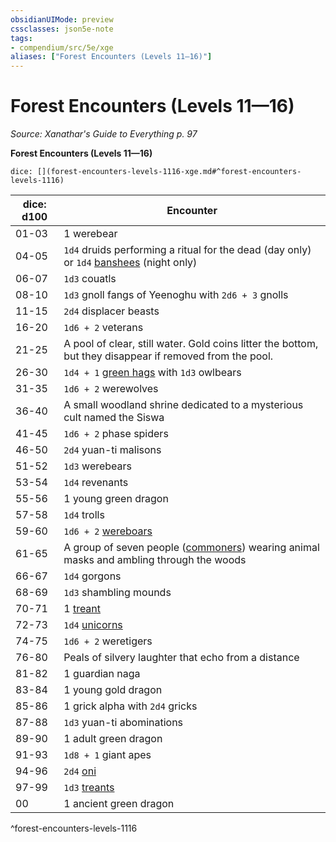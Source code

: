 ```yaml
---
obsidianUIMode: preview
cssclasses: json5e-note
tags:
- compendium/src/5e/xge
aliases: ["Forest Encounters (Levels 11—16)"]
---
```

# Forest Encounters (Levels 11—16)
*Source: Xanathar's Guide to Everything p. 97* 

**Forest Encounters (Levels 11—16)**

`dice: [](forest-encounters-levels-1116-xge.md#^forest-encounters-levels-1116)`

| dice: d100 | Encounter |
|------------|-----------|
| 01-03 | 1 werebear |
| 04-05 | `1d4` druids performing a ritual for the dead (day only) or `1d4` [banshees](compendium/bestiary/undead/banshee.md) (night only) |
| 06-07 | `1d3` couatls |
| 08-10 | `1d3` gnoll fangs of Yeenoghu with `2d6 + 3` gnolls |
| 11-15 | `2d4` displacer beasts |
| 16-20 | `1d6 + 2` veterans |
| 21-25 | A pool of clear, still water. Gold coins litter the bottom, but they disappear if removed from the pool. |
| 26-30 | `1d4 + 1` [green hags](compendium/bestiary/fey/green-hag.md) with `1d3` owlbears |
| 31-35 | `1d6 + 2` werewolves |
| 36-40 | A small woodland shrine dedicated to a mysterious cult named the Siswa |
| 41-45 | `1d6 + 2` phase spiders |
| 46-50 | `2d4` yuan-ti malisons |
| 51-52 | `1d3` werebears |
| 53-54 | `1d4` revenants |
| 55-56 | 1 young green dragon |
| 57-58 | `1d4` trolls |
| 59-60 | `1d6 + 2` [wereboars](compendium/bestiary/humanoid/wereboar.md) |
| 61-65 | A group of seven people ([commoners](compendium/bestiary/humanoid/commoner.md)) wearing animal masks and ambling through the woods |
| 66-67 | `1d4` gorgons |
| 68-69 | `1d3` shambling mounds |
| 70-71 | 1 [treant](compendium/bestiary/plant/treant.md) |
| 72-73 | `1d4` [unicorns](compendium/bestiary/celestial/unicorn.md) |
| 74-75 | `1d6 + 2` weretigers |
| 76-80 | Peals of silvery laughter that echo from a distance |
| 81-82 | 1 guardian naga |
| 83-84 | 1 young gold dragon |
| 85-86 | 1 grick alpha with `2d4` gricks |
| 87-88 | `1d3` yuan-ti abominations |
| 89-90 | 1 adult green dragon |
| 91-93 | `1d8 + 1` giant apes |
| 94-96 | `2d4` [oni](compendium/bestiary/giant/oni.md) |
| 97-99 | `1d3` [treants](compendium/bestiary/plant/treant.md) |
| 00 | 1 ancient green dragon |
^forest-encounters-levels-1116